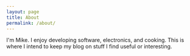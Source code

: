 ```yaml
---
layout: page
title: About
permalink: /about/
---
```


I'm Mike. I enjoy developing software, electronics, and cooking. This is where I intend to keep my blog on stuff I find useful or interesting.

